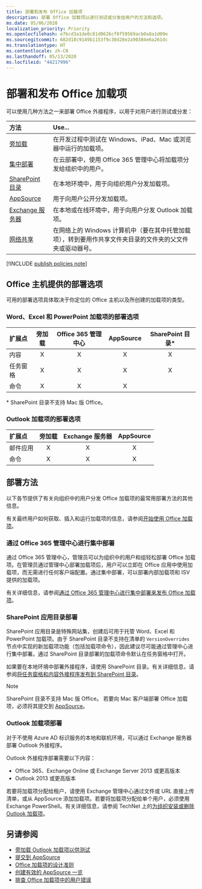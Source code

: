 ```yaml
---
title: 部署和发布 Office 加载项
description: 部署 Office 加载项以进行测试或分发给用户的方法和选项。
ms.date: 05/06/2020
localization_priority: Priority
ms.openlocfilehash: e7bcd3a1de0c81d0626cf0f59569acb0a8a1d09e
ms.sourcegitcommit: 682d18c9149b1153f9c38d28e2a90384e6a261dc
ms.translationtype: HT
ms.contentlocale: zh-CN
ms.lasthandoff: 05/13/2020
ms.locfileid: "44217996"
---
```

# <a name="deploy-and-publish-office-add-ins"></a>部署和发布 Office 加载项

可以使用几种方法之一来部署 Office 外接程序，以用于对用户进行测试或分发：

|**方法**|**Use...**|
|:---------|:------------|
|[旁加载](../testing/test-debug-office-add-ins.md#sideload-an-office-add-in-for-testing)|在开发过程中测试在 Windows、iPad、Mac 或浏览器中运行的加载项。|
|[集中部署](centralized-deployment.md)|在云部署中，使用 Office 365 管理中心将加载项分发给组织中的用户。|
|[SharePoint 目录](publish-task-pane-and-content-add-ins-to-an-add-in-catalog.md)|在本地环境中，用于向组织用户分发加载项。|
|[AppSource](/office/dev/store/submit-to-appsource-via-partner-center)|用于向用户公开分发加载项。|
|[Exchange 服务器](#outlook-add-in-deployment)|在本地或在线环境中，用于向用户分发 Outlook 加载项。|
|[网络共享](../testing/create-a-network-shared-folder-catalog-for-task-pane-and-content-add-ins.md)|在网络上的 Windows 计算机中（要在其中托管加载项），转到要用作共享文件夹目录的文件夹的父文件夹或驱动器号。|

[!INCLUDE [publish policies note](../includes/note-publish-policies.md)]

## <a name="deployment-options-by-office-host"></a>Office 主机提供的部署选项

可用的部署选项具体取决于你定位的 Office 主机以及所创建的加载项的类型。

### <a name="deployment-options-for-word-excel-and-powerpoint-add-ins"></a>Word、Excel 和 PowerPoint 加载项的部署选项

| 扩展点 | 旁加载 | Office 365 管理中心 |AppSource   | SharePoint 目录\* |
|:----------------|:-----------:|:-----------------------:|:----------:|:--------------------:|
| 内容         | X           | X                       | X          | X                    |
| 任务窗格       | X           | X                       | X          | X                    |
| 命令         | X           | X                       | X          |                      |

&#42; SharePoint 目录不支持 Mac 版 Office。

### <a name="deployment-options-for-outlook-add-ins"></a>Outlook 加载项的部署选项

| 扩展点 | 旁加载 | Exchange 服务器 | AppSource    |
|:----------------|:-----------:|:---------------:|:------------:|
| 邮件应用        | X           | X               | X            |
| 命令         | X           | X               | X            |

## <a name="deployment-methods"></a>部署方法

以下各节提供了有关向组织中的用户分发 Office 加载项的最常用部署方法的其他信息。

有关最终用户如何获取、插入和运行加载项的信息，请参阅[开始使用 Office 加载项](https://support.office.com/article/start-using-your-office-add-in-82e665c4-6700-4b56-a3f3-ef5441996862)。

### <a name="centralized-deployment-via-the-office-365-admin-center"></a>通过 Office 365 管理中心进行集中部署

通过 Office 365 管理中心，管理员可以为组织中的用户和组轻松部署 Office 加载项。在管理员通过管理中心部署加载项后，用户可以立即在 Office 应用中使用加载项，而无需进行任何客户端配置。通过集中部署，可以部署内部加载项和 ISV 提供的加载项。

有关详细信息，请参阅[通过 Office 365 管理中心进行集中部署来发布 Office 加载项](centralized-deployment.md)。

### <a name="sharepoint-app-catalog-deployment"></a>SharePoint 应用目录部署

SharePoint 应用目录是特殊网站集，创建后可用于托管 Word、Excel 和 PowerPoint 加载项。由于 SharePoint 目录不支持在清单的 `VersionOverrides` 节点中实现的新加载项功能（包括加载项命令），因此建议尽可能通过管理中心进行集中部署。通过 SharePoint 目录部署的加载项命令默认在任务窗格中打开。

如果要在本地环境中部署外接程序，请使用 SharePoint 目录。有关详细信息，请参阅[将任务窗格和内容外接程序发布到 SharePoint 目录](publish-task-pane-and-content-add-ins-to-an-add-in-catalog.md)。

> [!NOTE]
> SharePoint 目录不支持 Mac 版 Office。 若要向 Mac 客户端部署 Office 加载项，必须将其提交到 [AppSource](/office/dev/store/submit-to-the-office-store)。

### <a name="outlook-add-in-deployment"></a>Outlook 加载项部署

对于不使用 Azure AD 标识服务的本地和联机环境，可以通过 Exchange 服务器部署 Outlook 外接程序。

Outlook 外接程序部署需要以下内容：

- Office 365、Exchange Online 或 Exchange Server 2013 或更高版本
- Outlook 2013 或更高版本

若要将加载项分配给租户，请使用 Exchange 管理中心通过文件或 URL 直接上传清单，或从 AppSource 添加加载项。若要将加载项分配给单个用户，必须使用 Exchange PowerShell。有关详细信息，请参阅 TechNet 上的[为组织安装或删除 Outlook 加载项](https://technet.microsoft.com/library/jj943752(v=exchg.150).aspx)。

## <a name="see-also"></a>另请参阅

- [旁加载 Outlook 加载项以供测试](../testing/create-a-network-shared-folder-catalog-for-task-pane-and-content-add-ins.md)
- [提交到 AppSource][AppSource]
- [Office 加载项的设计准则](../design/add-in-design.md)
- [创建有效的 AppSource 一览](/office/dev/store/create-effective-office-store-listings)
- [排查 Office 加载项中的用户错误](../testing/testing-and-troubleshooting.md)

[AppSource]: /office/dev/store/submit-to-appsource-via-partner-center
[Office Add-in host and platform availability]: ../overview/office-add-in-availability
